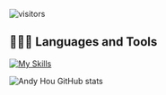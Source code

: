 <!-- [![GitHub WidgetBox](https://github-widgetbox.vercel.app/api/profile?username=it-andy-hou&data=followers,repositories,stars,commits)](https://github.com/it-andy-hou) -->

<!-- 访问计数 -->
![visitors](https://visitor-badge.glitch.me/badge?page_id=it-andy-hou&left_color=green&right_color=red)

## 👨🏻‍💻 Languages and Tools
[![My Skills](https://skillicons.dev/icons?i=linux,bash,powershell,html,js,css,github,md,&theme=light)]()

![Andy Hou GitHub stats](https://github-readme-stats.vercel.app/api?username=it-andy-hou&show_icons=true&theme=tokyonight)

<!-- ![](https://github-profile-summary-cards.vercel.app/api/cards/profile-details?username=it-andy-hou&theme=monokai) -->


<!--
**it-andy-hou/it-andy-hou** is a ✨ _special_ ✨ repository because its `README.md` (this file) appears on your GitHub profile.

Here are some ideas to get you started:

- 🔭 I’m currently working on ...
- 🌱 I’m currently learning ...
- 👯 I’m looking to collaborate on ...
- 🤔 I’m looking for help with ...
- 💬 Ask me about ...
- 📫 How to reach me: ...
- 😄 Pronouns: ...
- ⚡ Fun fact: ...
-->
